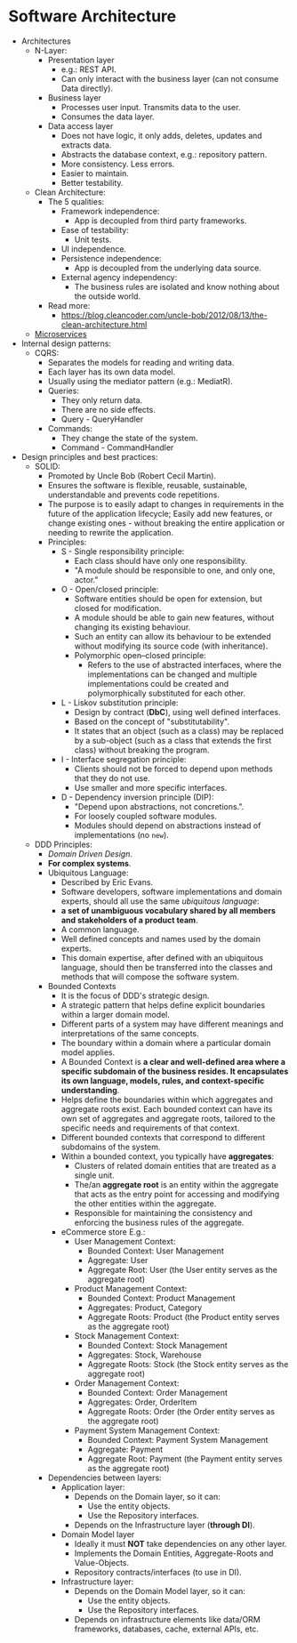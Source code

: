 # Software Architecture

- Architectures
    - N-Layer:
        - Presentation layer
            - e.g.: REST API.
            - Can only interact with the business layer (can not consume Data directly).
        - Business layer
            - Processes user input. Transmits data to the user.
            - Consumes the data layer.
        - Data access layer
            - Does not have logic, it only adds, deletes, updates and extracts data.
            - Abstracts the database context, e.g.: repository pattern.
            - More consistency. Less errors.
            - Easier to maintain.
            - Better testability.
    - Clean Architecture:
        - The 5 qualities:
            - Framework independence:
                - App is decoupled from third party frameworks.
            - Ease of testability:
                - Unit tests.
            - UI independence.
            - Persistence independence:
                - App is decoupled from the underlying data source.
            - External agency independency:
                - The business rules are isolated and know nothing about the outside world.
        - Read more:
            - https://blog.cleancoder.com/uncle-bob/2012/08/13/the-clean-architecture.html
    - [Microservices](./microservices.md)
- Internal design patterns:
    - CQRS:
        - Separates the models for reading and writing data.
        - Each layer has its own data model.
        - Usually using the mediator pattern (e.g.: MediatR).
        - Queries:
            - They only return data.
            - There are no side effects.
            - Query - QueryHandler
        - Commands:
            - They change the state of the system.
            - Command - CommandHandler
- Design principles and best practices:
    - SOLID:
        - Promoted by Uncle Bob (Robert Cecil Martin).
        - Ensures the software is flexible, reusable, sustainable, understandable and prevents code repetitions.
        - The purpose is to easily adapt to changes in requirements in the future of the application lifecycle; Easily add new features, or change existing ones - without breaking the entire application or needing to rewrite the application.
        - Principles:
            - S - Single responsibility principle:
                - Each class should have only one responsibility.
                - "A module should be responsible to one, and only one, actor."
            - O - Open/closed principle:
                - Software entities should be open for extension, but closed for modification.
                - A module should be able to gain new features, without changing its existing behaviour.
                - Such an entity can allow its behaviour to be extended without modifying its source code (with inheritance).
                - Polymorphic open–closed principle:
                    - Refers to the use of abstracted interfaces, where the implementations can be changed and multiple implementations could be created and polymorphically substituted for each other.
            - L - Liskov substitution principle:
                - Design by contract (**DbC**), using well defined interfaces.
                - Based on the concept of "substitutability".
                - It states that an object (such as a class) may be replaced by a sub-object (such as a class that extends the first class) without breaking the program.
            - I - Interface segregation principle:
                - Clients should not be forced to depend upon methods that they do not use.
                - Use smaller and more specific interfaces.
            - D - Dependency inversion principle (DIP):
                - "Depend upon abstractions, not concretions.".
                - For loosely coupled software modules.
                - Modules should depend on abstractions instead of implementations (no `new`).
    - DDD Principles:
        - *Domain Driven Design*.
        - **For complex systems**.
        - Ubiquitous Language:
            - Described by Eric Evans.
            - Software developers, software implementations and domain experts, should all use the same *ubiquitous language*:
            - **a set of unambiguous vocabulary shared by all members and stakeholders of a product team**.
            - A common language.
            - Well defined concepts and names used by the domain experts.
            - This domain expertise, after defined with an ubiquitous language, should then be transferred into the classes and methods that will compose the software system.
        - Bounded Contexts
            - It is the focus of DDD's strategic design.
            - A strategic pattern that helps define explicit boundaries within a larger domain model.
            - Different parts of a system may have different meanings and interpretations of the same concepts.
            - The boundary within a domain where a particular domain model applies.
            - A Bounded Context is **a clear and well-defined area where a specific subdomain of the business resides. It encapsulates its own language, models, rules, and context-specific understanding**.
            - Helps define the boundaries within which aggregates and aggregate roots exist. Each bounded context can have its own set of aggregates and aggregate roots, tailored to the specific needs and requirements of that context.
            - Different bounded contexts that correspond to different subdomains of the system.
            - Within a bounded context, you typically have **aggregates**:
                - Clusters of related domain entities that are treated as a single unit.
                - The/an **aggregate root** is an entity within the aggregate that acts as the entry point for accessing and modifying the other entities within the aggregate.
                - Responsible for maintaining the consistency and enforcing the business rules of the aggregate.
            - eCommerce store E.g.:
                - User Management Context:
                    - Bounded Context: User Management
                    - Aggregate: User
                    - Aggregate Root: User (the User entity serves as the aggregate root)
                - Product Management Context:
                    - Bounded Context: Product Management
                    - Aggregates: Product, Category
                    - Aggregate Roots: Product (the Product entity serves as the aggregate root)
                - Stock Management Context:
                    - Bounded Context: Stock Management
                    - Aggregates: Stock, Warehouse
                    - Aggregate Roots: Stock (the Stock entity serves as the aggregate root)
                - Order Management Context:
                    - Bounded Context: Order Management
                    - Aggregates: Order, OrderItem
                    - Aggregate Roots: Order (the Order entity serves as the aggregate root)
                -  Payment System Management Context:
                    - Bounded Context: Payment System Management
                    - Aggregate: Payment
                    - Aggregate Root: Payment (the Payment entity serves as the aggregate root)
        - Dependencies between layers:
            - Application layer:
                - Depends on the Domain layer, so it can:
                    - Use the entity objects.
                    - Use the Repository interfaces.
                - Depends on the Infrastructure layer (**through DI**).
            - Domain Model layer
                - Ideally it must **NOT** take dependencies on any other layer.
                - Implements the Domain Entities, Aggregate-Roots and Value-Objects.
                - Repository contracts/interfaces (to use in DI).
            - Infrastructure layer:
                - Depends on the Domain Model layer, so it can:
                    - Use the entity objects.
                    - Use the Repository interfaces.
                - Depends on infrastructure elements like data/ORM frameworks, databases, cache, external APIs, etc.
